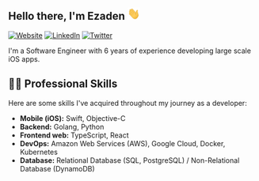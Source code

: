 <h2> Hello there, I'm Ezaden <img src="https://raw.githubusercontent.com/ABSphreak/ABSphreak/master/gifs/Hi.gif" height="25px"></h2>

[
![Website](https://img.shields.io/badge/Website-CC5500?style=for-the-badge&logo=&logoColor=white)](http://ezaden.com/) [ ![LinkedIn](https://img.shields.io/badge/LinkedIn-4682B4?style=for-the-badge&logo=linkedin&logoColor=white)](https://www.linkedin.com/in/ezaden/) [![Twitter](https://img.shields.io/badge/Twitter-1E90FF?style=for-the-badge&logo=twitter&logoColor=white)](https://twitter.com/3zadeens)

I'm a Software Engineer with 6 years of experience developing large scale iOS apps.

## 👨‍💻 Professional Skills
Here are some skills I've acquired throughout my journey as a developer:
-  **Mobile (iOS):**  Swift, Objective-C
-  **Backend:**  Golang, Python
-  **Frontend web:** TypeScript, React
-  **DevOps:**  Amazon Web Services (AWS), Google Cloud, Docker, Kubernetes
-  **Database:** Relational Database (SQL, PostgreSQL) / Non-Relational Database (DynamoDB)
